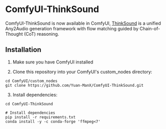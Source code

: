 # ComfyUI-ThinkSound

ComfyUI-ThinkSound is now available in ComfyUI, [ThinkSound](https://github.com/FunAudioLLM/ThinkSound) is a unified Any2Audio generation framework with flow matching guided by Chain-of-Thought (CoT) reasoning.



## Installation

1. Make sure you have ComfyUI installed

2. Clone this repository into your ComfyUI's custom_nodes directory:
```
cd ComfyUI/custom_nodes
git clone https://github.com/Yuan-ManX/ComfyUI-ThinkSound.git
```

3. Install dependencies:
```
cd ComfyUI-ThinkSound

# Install dependencies
pip install -r requirements.txt
conda install -y -c conda-forge 'ffmpeg<7'
```
